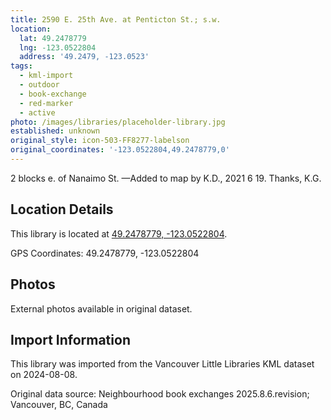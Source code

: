 ```yaml
---
title: 2590 E. 25th Ave. at Penticton St.; s.w.
location:
  lat: 49.2478779
  lng: -123.0522804
  address: '49.2479, -123.0523'
tags:
  - kml-import
  - outdoor
  - book-exchange
  - red-marker
  - active
photo: /images/libraries/placeholder-library.jpg
established: unknown
original_style: icon-503-FF8277-labelson
original_coordinates: '-123.0522804,49.2478779,0'
---
```

2 blocks e. of Nanaimo St.
—Added to map by K.D., 2021 6 19. Thanks, K.G.

## Location Details

This library is located at [49.2478779, -123.0522804](https://www.google.com/maps?q=49.2478779,-123.0522804).

GPS Coordinates: 49.2478779, -123.0522804

## Photos

External photos available in original dataset.

## Import Information

This library was imported from the Vancouver Little Libraries KML dataset on 2024-08-08.

Original data source: Neighbourhood book exchanges 2025.8.6.revision; Vancouver, BC, Canada
